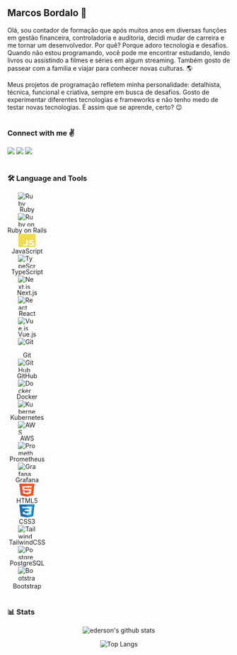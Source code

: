 ## **Marcos Bordalo** 👋

Olá, sou contador de formação que após muitos anos em diversas funções em gestão financeira, controladoria e auditoria, decidi mudar de carreira e me tornar um desenvolvedor. Por quê? Porque adoro tecnologia e desafios. Quando não estou programando, você pode me encontrar estudando, lendo livros ou assistindo a filmes e séries em algum streaming. Também gosto de passear com a familia e viajar para conhecer novas culturas. 🌎

Meus projetos de programação refletem minha personalidade: detalhista, técnica, funcional e criativa, sempre em busca de desafios. Gosto de experimentar diferentes tecnologias e frameworks e não tenho medo de testar novas tecnologias. É assim que se aprende, certo? 😉

#
### **Connect with me ✌️**

<a href = "mailto:mhbordalo@gmail.com"><img src="https://img.shields.io/badge/-Gmail-%23333?style=for-the-badge&logo=gmail&logoColor=white" target="_blank"></a>
<a href="https://www.linkedin.com/in/marcos-bordalo-1458bb127/" target="_blank"><img src="https://img.shields.io/badge/-LinkedIn-%230077B5?style=for-the-badge&logo=linkedin&logoColor=white" target="_blank"></a>
<a href="https://instagram.com/mhbordalo" target="_blank"><img src="https://img.shields.io/badge/-Instagram-%23E4405F?style=for-the-badge&logo=instagram&logoColor=white" target="_blank"></a>
#

### **🛠️ Language and Tools**

<div style="display: flex; flex-wrap: wrap; gap: 24px; align-items: flex-start;">
  <div style="display: flex; flex-direction: column; align-items: center;">
    <img alt="Ruby" height="30" width="40" src="https://cdn.jsdelivr.net/gh/devicons/devicon/icons/ruby/ruby-original.svg" />
    <span>Ruby</span>
    <img alt="Ruby on Rails" height="30" width="40" src="https://cdn.jsdelivr.net/gh/devicons/devicon/icons/rails/rails-plain.svg" />
    <span>Ruby on Rails</span>
    <img alt="JavaScript" height="30" width="40" src="https://raw.githubusercontent.com/devicons/devicon/master/icons/javascript/javascript-plain.svg" />
    <span>JavaScript</span>
    <img alt="TypeScript" height="30" width="40" src="https://cdn.jsdelivr.net/gh/devicons/devicon/icons/typescript/typescript-original.svg" />
    <span>TypeScript</span>
    <img alt="Next.js" height="30" width="40" src="https://cdn.jsdelivr.net/gh/devicons/devicon@latest/icons/nextjs/nextjs-original.svg" />
    <span>Next.js</span>
    <img alt="React" height="30" width="40" src="https://cdn.jsdelivr.net/gh/devicons/devicon/icons/react/react-original.svg" />
    <span>React</span>
    <img alt="Vue.js" height="30" width="40" src="https://cdn.jsdelivr.net/gh/devicons/devicon/icons/vuejs/vuejs-original.svg" />
    <span>Vue.js</span>
    <img alt="Git" height="30" width="40" src="https://cdn.jsdelivr.net/gh/devicons/devicon/icons/git/git-original.svg" />
    <span>Git</span>
    <img alt="GitHub Actions" height="30" width="40" src="https://cdn.jsdelivr.net/gh/devicons/devicon/icons/githubactions/githubactions-original.svg" />
    <span>GitHub</span>
    <img alt="Docker" height="30" width="40" src="https://cdn.jsdelivr.net/gh/devicons/devicon@latest/icons/docker/docker-plain-wordmark.svg" />
    <span>Docker</span>
    <img alt="Kubernetes" height="30" width="40" src="https://cdn.jsdelivr.net/gh/devicons/devicon/icons/kubernetes/kubernetes-plain.svg" />
    <span>Kubernetes</span>
    <img alt="AWS" height="30" width="40" src="https://cdn.rswebsols.com/wp-content/uploads/2021/04/amazon-web-services-aws.jpg" />
    <span>AWS</span>
    <img alt="Prometheus" height="30" width="40" src="https://cdn.jsdelivr.net/gh/devicons/devicon/icons/prometheus/prometheus-original.svg" />
    <span>Prometheus</span>
    <img alt="Grafana" height="30" width="40" src="https://cdn.jsdelivr.net/gh/devicons/devicon/icons/grafana/grafana-original.svg" />
    <span>Grafana</span>
    <img alt="HTML5" height="30" width="40" src="https://raw.githubusercontent.com/devicons/devicon/master/icons/html5/html5-original.svg" />
    <span>HTML5</span>
    <img alt="CSS3" height="30" width="40" src="https://raw.githubusercontent.com/devicons/devicon/master/icons/css3/css3-original.svg" />
    <span>CSS3</span>
    <img alt="TailwindCSS" height="30" width="40" src="https://cdn.jsdelivr.net/gh/devicons/devicon@latest/icons/tailwindcss/tailwindcss-original.svg" />
    <span>TailwindCSS</span>
    <img alt="PostgreSQL" height="30" width="40" src="https://cdn.jsdelivr.net/gh/devicons/devicon@latest/icons/postgresql/postgresql-original.svg" />
    <span>PostgreSQL</span>
    <img alt="Bootstrap" height="35" width="40" src="https://cdn.jsdelivr.net/gh/devicons/devicon/icons/bootstrap/bootstrap-original.svg" />
    <span>Bootstrap</span>
  </div>
</div>

#
### 📊 Stats

<div align="center">

![ederson's github stats](https://github-readme-stats.vercel.app/api?username=mhbordalo&show_icons=true&theme=radical)

![Top Langs](https://github-readme-stats.vercel.app/api/top-langs/?username=mhbordalo&theme=dark)

</div>

